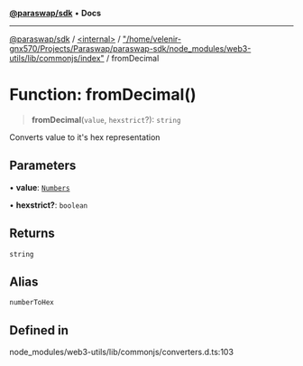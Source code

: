[**@paraswap/sdk**](../../../../README.md) • **Docs**

***

[@paraswap/sdk](../../../../globals.md) / [\<internal\>](../../../README.md) / ["/home/velenir-gnx570/Projects/Paraswap/paraswap-sdk/node\_modules/web3-utils/lib/commonjs/index"](../README.md) / fromDecimal

# Function: fromDecimal()

> **fromDecimal**(`value`, `hexstrict`?): `string`

Converts value to it's hex representation

## Parameters

• **value**: [`Numbers`](../../../type-aliases/Numbers.md)

• **hexstrict?**: `boolean`

## Returns

`string`

## Alias

`numberToHex`

## Defined in

node\_modules/web3-utils/lib/commonjs/converters.d.ts:103
